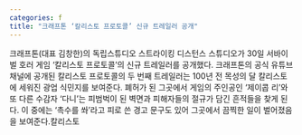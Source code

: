 ```yaml
---
categories: f
title: "크래프톤 ‘칼리스토 프로토콜’ 신규 트레일러 공개"
---
```

크래프톤(대표 김창한)의 독립스튜디오 스트라이킹 디스턴스 스튜디오가 30일 서바이벌 호러 게임 ‘칼리스토 프로토콜’의 신규 트레일러를 공개했다. 크래프톤의 공식 유튜브 채널에 공개된 칼리스토 프로토콜의 두 번째 트레일러는 100년 전 목성의 달 칼리스토에 세워진 광업 식민지를 보여준다. 폐허가 된 그곳에서 게임의 주인공인 ‘제이콥 리’와 또 다른 수감자 ‘다니’는 피범벅이 된 벽면과 피해자들의 절규가 담긴 흔적들을 찾게 된다. 이 중에는 ‘촉수를 쏴’라고 피로 쓴 경고 문구도 있어 그곳에서 끔찍한 일이 벌어졌음을 보여준다.칼리스토